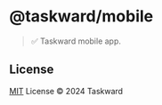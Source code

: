 # @taskward/mobile

> ✅ Taskward mobile app.

## License

[MIT](/LICENSE) License &copy; 2024 Taskward
